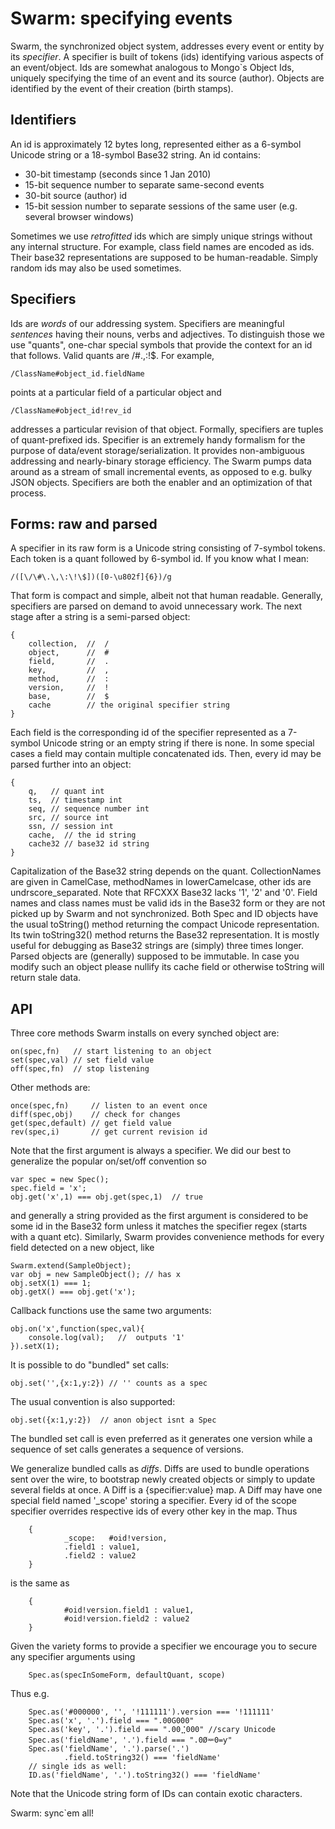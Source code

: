 # Swarm: specifying events

Swarm, the synchronized object system, addresses every event or entity by its *specifier*. A specifier is built of tokens (ids) identifying various aspects of an event/object. Ids are somewhat analogous to Mongo`s Object Ids, uniquely specifying the time of an event and its source (author). Objects are identified by the event of their creation (birth stamps).

## Identifiers

An id is approximately 12 bytes long, represented either as a 6-symbol Unicode string or  a 18-symbol Base32 string. An id contains:

- 30-bit timestamp (seconds since 1 Jan 2010)
- 15-bit sequence number to separate same-second events
- 30-bit source (author) id
- 15-bit session number to separate sessions of the same user (e.g. several browser windows)

Sometimes we use *retrofitted* ids which are simply unique strings without any internal structure. For example, class field names are encoded as ids. Their base32 representations are supposed to be human-readable. Simply random ids may also be used sometimes.

## Specifiers

Ids are *words* of our addressing system. Specifiers are meaningful *sentences* having their nouns, verbs and adjectives. To distinguish those we use "quants", one-char special symbols that provide the context for an id that follows. Valid quants are /#.,:!$. For example,

    /ClassName#object_id.fieldName

points at a particular field of a particular object and

    /ClassName#object_id!rev_id

addresses a particular revision of that object.
Formally, specifiers are tuples of quant-prefixed ids.
Specifier is an extremely handy formalism for the purpose of data/event storage/serialization. It provides non-ambiguous addressing and nearly-binary storage efficiency. The Swarm pumps data around as a stream of small incremental events, as opposed to e.g. bulky JSON objects. Specifiers are both the enabler and an optimization of that process.

## Forms: raw and parsed

A specifier in its raw form is a Unicode string consisting of 7-symbol tokens. Each token is a quant followed by 6-symbol id. If you know what I mean:

    /([\/\#\.\,\:\!\$])([0-\u802f]{6})/g

That form is compact and simple, albeit not that human readable. Generally, specifiers are parsed on demand to avoid unnecessary work. The next stage after a string is a semi-parsed object:

    {
        collection,  //  /
        object,      //  #
        field,       //  .
        key,         //  ,
        method,      //  :
        version,     //  !
        base,        //  $
        cache        // the original specifier string
    }
Each field is the corresponding id of the specifier represented as a 7-symbol Unicode string or an empty string if there is none. In some special cases a field may contain multiple concatenated ids.
Then, every id may be parsed further into an object:

    {
        q,   // quant int
        ts,  // timestamp int
        seq, // sequence number int
        src, // source int
        ssn, // session int
        cache,  // the id string
        cache32 // base32 id string
    }

Capitalization of the Base32 string depends on the quant. CollectionNames are given in CamelCase, methodNames in lowerCamelcase, other ids are undrscore_separated. Note that RFCXXX Base32 lacks '1', '2' and '0'. Field names and class names must be valid ids in the Base32 form or they are not picked up by Swarm and not synchronized.
Both Spec and ID objects have the usual toString() method returning the compact Unicode representation. Its twin toString32() method returns the Base32 representation. It is mostly useful for debugging as Base32 strings are (simply) three times longer.
Parsed objects are (generally) supposed to be immutable. In case you modify such an object please nullify its cache field or otherwise toString will return stale data. 

## API

Three core methods Swarm installs on every synched object are:

    on(spec,fn)   // start listening to an object
    set(spec,val) // set field value
    off(spec,fn)  // stop listening

Other methods are:

    once(spec,fn)     // listen to an event once
    diff(spec,obj)    // check for changes
    get(spec,default) // get field value
    rev(spec,i)       // get current revision id

Note that the first argument is always a specifier. We did our best to generalize the popular on/set/off convention so

    var spec = new Spec();
    spec.field = 'x';
    obj.get('x',1) === obj.get(spec,1)  // true

and generally a string provided as the first argument is considered to be some id in the Base32 form unless it matches the specifier regex (starts with a quant etc).
Similarly, Swarm provides convenience methods for every field detected on a new object, like

    Swarm.extend(SampleObject);
    var obj = new SampleObject(); // has x
    obj.setX(1) === 1;
    obj.getX() === obj.get('x');

Callback functions use the same two arguments:

    obj.on('x',function(spec,val){
        console.log(val);   //  outputs '1'
    }).setX(1);

It is possible to do "bundled" set calls:

    obj.set('',{x:1,y:2}) // '' counts as a spec

The usual convention is also supported:

    obj.set({x:1,y:2})  // anon object isnt a Spec

The bundled set call is even preferred as it generates one version while a sequence of set calls generates a sequence of versions.

We generalize bundled calls as *diffs*. Diffs are used to bundle operations sent over the wire, to bootstrap newly created objects or simply to update several fields at once. A Diff is a {specifier:value} map. A Diff may have one special field named '_scope' storing a specifier. Every id of the scope specifier overrides respective ids of every other key in the map. Thus

		{
				_scope:   #oid!version,
				.field1 : value1,
				.field2 : value2
		}

is the same as

		{
				#oid!version.field1 : value1,
				#oid!version.field2 : value2
		}

Given the variety forms to provide a specifier we encourage you to secure any specifier arguments using

		Spec.as(specInSomeForm, defaultQuant, scope)

Thus e.g.

		Spec.as('#000000', '', '!111111').version === '!111111'
		Spec.as('x', '.').field === ".00G000"
		Spec.as('key', '.').field === ".00⣈000" //scary Unicode
		Spec.as('fieldName', '.').field === ".0Øᆓ0=ƴ"
		Spec.as('fieldName', '.').parse('.')
				.field.toString32() === 'fieldName'
		// single ids as well:
		ID.as('fieldName', '.').toString32() === 'fieldName'

Note that the Unicode string form of IDs can contain exotic characters.

Swarm: sync`em all!

